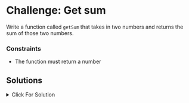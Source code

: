 # Challenge: Get sum

Write a function called `getSum` that takes in two numbers and returns the sum of those two numbers.

### Constraints

- The function must return a number

## Solutions

<details>
  <summary>Click For Solution</summary>

```JS
function getSum(a, b) {
  return a + b;
}
```

### Test Cases

run `npm test`

```JS
test("Returning 'Hello, World!' as a string", () => {
  const result = helloWorld();
  expect(result).toBe('Hello World!');
});
```
